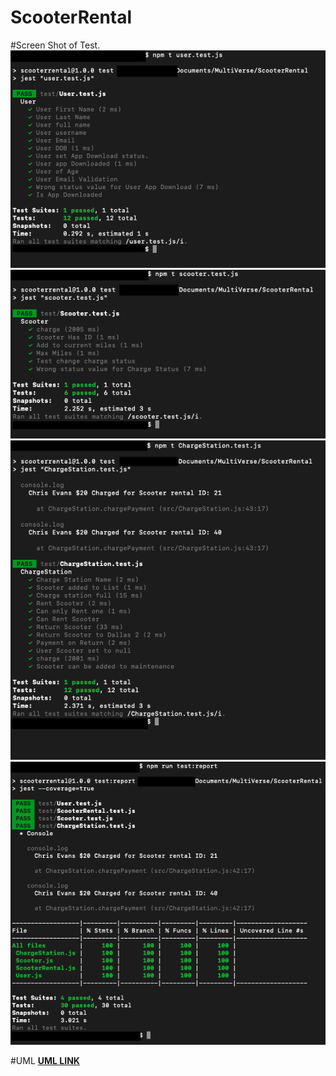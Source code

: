 # ScooterRental

#Screen Shot of Test.  
![Screenshot](./UML/TESTSCREENSHOT/User.png)
![Screenshot](./UML/TESTSCREENSHOT/Scooter.png)
![Screenshot](./UML/TESTSCREENSHOT/ChargeStation.png)
![Screenshot](./UML/TESTSCREENSHOT/TestReport.png)

#UML
**[UML LINK](./UML/UML.md)**
